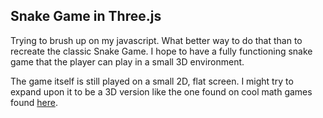 ## Snake Game in Three.js

Trying to brush up on my javascript. What better way to do that
than to recreate the classic Snake Game. I hope to have a fully 
functioning snake game that the player can play in a small 3D 
environment. 

The game itself is still played on a small 2D, flat screen.
I might try to expand upon it to be a 3D version like the 
one found on cool math games found [here](https://www.coolmathgames.com/0-snake-3d).